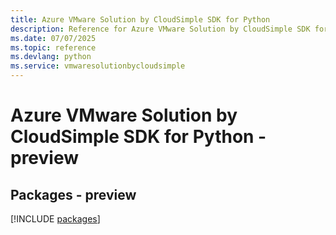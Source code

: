 ```yaml
---
title: Azure VMware Solution by CloudSimple SDK for Python
description: Reference for Azure VMware Solution by CloudSimple SDK for Python
ms.date: 07/07/2025
ms.topic: reference
ms.devlang: python
ms.service: vmwaresolutionbycloudsimple
---
```

# Azure VMware Solution by CloudSimple SDK for Python - preview
## Packages - preview
[!INCLUDE [packages](vmware-solution-by-cloudsimple-index.md)]